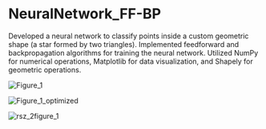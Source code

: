 # NeuralNetwork_FF-BP
Developed a neural network to classify points inside a custom geometric shape (a star formed by two triangles). Implemented feedforward and backpropagation algorithms for training the neural network. Utilized NumPy for numerical operations, Matplotlib for data visualization, and Shapely for geometric operations.

![Figure_1](https://github.com/IMP4U/NeuralNetwork_FF-BP/assets/116965072/e9adf500-84a3-41f6-8ce3-2975d3eaf894)

![Figure_1_optimized](https://github.com/IMP4U/NeuralNetwork_FF-BP/assets/116965072/51186fa2-9eb3-4c30-9d7d-5aa16840be69)

![rsz_2figure_1](https://github.com/IMP4U/NeuralNetwork_FF-BP/assets/116965072/280492f5-1a4f-4b73-9ead-ec2d9182b163)
